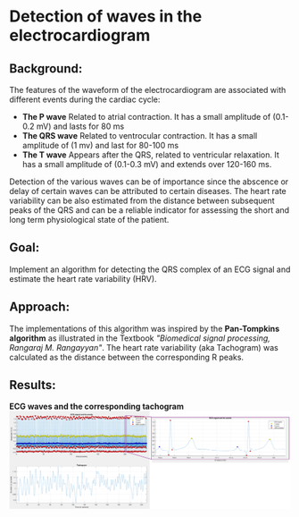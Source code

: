 # Detection of waves in the electrocardiogram

## Background:
The features of the waveform of the electrocardiogram are associated with different events during the cardiac cycle:

*	**The P wave** Related to atrial contraction. It has a small amplitude of (0.1-0.2 mV) and lasts for 80 ms
*	**The QRS wave** Related to ventrocular contraction. It has a small amplitude of (1 mv) and last for 80-100 ms
*	**The T wave** Appears after the QRS, related to ventricular relaxation. It has a small amplitude of (0.1-0.3 mV) and extends over 120-160 ms.

Detection of the various waves can be of importance since the abscence or delay of certain waves can be attributed to certain diseases. The heart rate variability
can be also estimated from the distance between subsequent peaks of the QRS and can be a reliable indicator for assessing the short and long term physiological
state of the patient.
  
## Goal:
Implement an algorithm for detecting the QRS complex of an ECG signal and estimate the heart rate variability (HRV). 
  
## Approach:
The implementations of this algorithm was inspired by the **Pan-Tompkins algorithm** as illustrated in the Textbook *"Biomedical signal processing, Rangaraj M. Rangayyan"*.
The heart rate variability (aka Tachogram) was calculated as the distance between the corresponding R peaks.
 
## Results:
  
**ECG waves and the corresponding tachogram**
![image info](./figures/pan_tompkins.png)  
  







